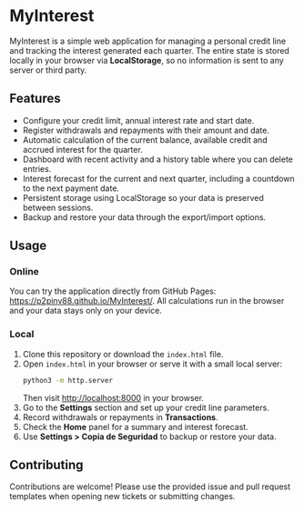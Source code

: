 # MyInterest

MyInterest is a simple web application for managing a personal credit line and tracking the interest generated each quarter. The entire state is stored locally in your browser via **LocalStorage**, so no information is sent to any server or third party.

## Features

- Configure your credit limit, annual interest rate and start date.
- Register withdrawals and repayments with their amount and date.
- Automatic calculation of the current balance, available credit and accrued interest for the quarter.
- Dashboard with recent activity and a history table where you can delete entries.
- Interest forecast for the current and next quarter, including a countdown to the next payment date.
- Persistent storage using LocalStorage so your data is preserved between sessions.
- Backup and restore your data through the export/import options.

## Usage

### Online

You can try the application directly from GitHub Pages: <https://p2pinv88.github.io/MyInterest/>.
All calculations run in the browser and your data stays only on your device.

### Local

1. Clone this repository or download the `index.html` file.
2. Open `index.html` in your browser or serve it with a small local server:
   ```bash
   python3 -m http.server
   ```
   Then visit [http://localhost:8000](http://localhost:8000) in your browser.
3. Go to the **Settings** section and set up your credit line parameters.
4. Record withdrawals or repayments in **Transactions**.
5. Check the **Home** panel for a summary and interest forecast.
6. Use **Settings > Copia de Seguridad** to backup or restore your data.

## Contributing

Contributions are welcome! Please use the provided issue and pull request templates when opening new tickets or submitting changes.
